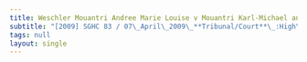 ```yaml
---
title: Weschler Mouantri Andree Marie Louise v Mouantri Karl-Michael and Another
subtitle: "[2009] SGHC 83 / 07\_April\_2009\_**Tribunal/Court**\_:High\_Court\_**Coram**\_:Choo\_Han\_Teck\_J\_**Counsel\_Name(s)**\_:Niko\_Arthur\_Isaac\_(Tito\_Isaac\_&\_Co\_LLP)\_for\_the\_petitioner;\_Bernice\_Loo\_Ming\_Nee\_(Allen\_&\_Gledhill\_LLP)\_for\_the\_respondent;\_Koh\_Tien\_Hua\_(Harry\_Elias\_Partnership)\_for\_the\_co-respondent\_**Parties**\_:Weschler\_Mouantri\_Andree\_Marie\_Louise\_—\_Mouantri\_Karl-Michael;\_Soo\_Lai\_Lin\__Family\_Law_"
tags: null
layout: single
---
```


